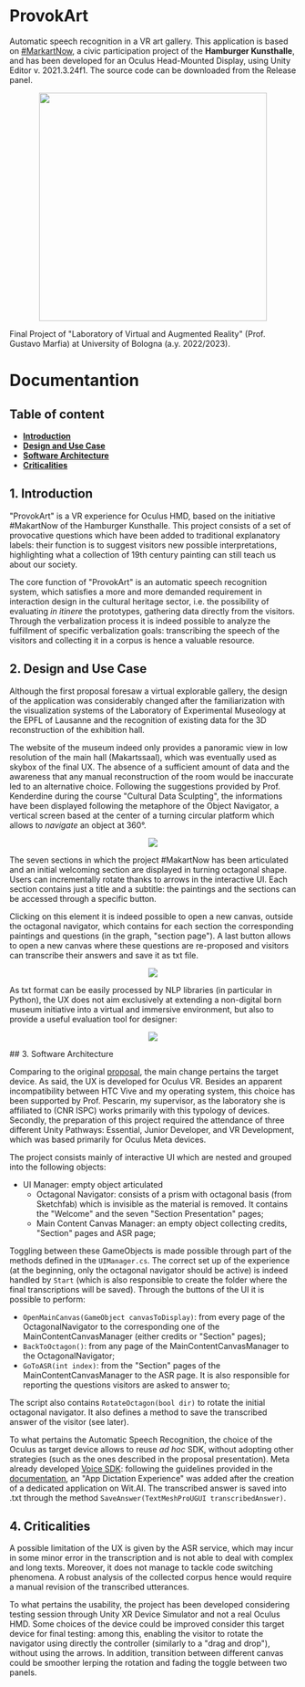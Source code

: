 # ProvokArt

Automatic speech recognition in a VR art gallery. This application is based on [#MarkartNow](https://www.hamburger-kunsthalle.de/makartnow), a civic participation project of the **Hamburger Kunsthalle**, and has been developed for an Oculus Head-Mounted Display, using Unity Editor v. 2021.3.24f1. The source code can be downloaded from the Release panel.

<p align="center">
<img src="https://github.com/ManueleVeggi/provokart_vr/blob/d52dbbf02e54dc24501e9912135cc8981c67b257/OpeningScreenshot.png" style="height:25rem">
</p>

Final Project of "Laboratory of Virtual and Augmented Reality" (Prof. Gustavo Marfia) at University of Bologna (a.y. 2022/2023). 

# Documentantion

## Table of content 
- [**Introduction**](#introduction)
- [**Design and Use Case**](#usecase)
- [**Software Architecture**](#softarchi)
- [**Criticalities**](#criticalities)

## 1. Introduction <a name="introduction"></a>

"ProvokArt" is a VR experience for Oculus HMD, based on the initiative #MakartNow of the Hamburger Kunsthalle. This project consists of a set of provocative questions which have been added to traditional explanatory labels: their function is to suggest visitors new possible interpretations, highlighting what a collection of 19th century painting can still teach us about our society.

The core function of "ProvokArt" is an automatic speech recognition system, which satisfies a more and more demanded requirement in interaction design in the cultural heritage sector, i.e. the possibility of evaluating <i>in itinere</i> the prototypes, gathering data directly from the visitors. Through the verbalization process it is indeed possible to analyze the fulfillment of specific verbalization goals: transcribing the speech of the visitors and collecting it in a corpus is hence a valuable resource.

## 2. Design and Use Case <a name="usecase"></a>

Although the first proposal foresaw a virtual explorable gallery, the design of the application was considerably changed after the familiarization with the visualization systems of the Laboratory of Experimental Museology at the EPFL of Lausanne and the recognition of existing data for the 3D reconstruction of the exhibition hall. 

The website of the museum indeed only provides a panoramic view in low resolution of the main hall (Makartssaal), which was eventually used as skybox of the final UX. The absence of a sufficient amount of data and the awareness that any manual reconstruction of the room would be inaccurate led to an alternative choice. Following the suggestions provided by Prof. Kenderdine during the course "Cultural Data Sculpting", the informations have been displayed following the metaphore of the Object Navigator, a vertical screen based at the center of a turning circular platform which allows to <i>navigate</i> an object at 360°. 

<p align="center">
<img src="AdditionalMaterial/ObjectNavigator.jpg">
</p>
The seven sections in which the project #MakartNow has been articulated and an initial welcoming section are displayed in turning octagonal shape. Users can incrementally rotate thanks to arrows in the interactive UI. Each section contains just a title and a subtitle: the paintings and the sections can be accessed through a specific button. 

Clicking on this element it is indeed possible to open a new canvas, outside the octagonal navigator, which contains for each section the corresponding paintings and questions (in the graph, "section page"). A last button allows to open a new canvas where these questions are re-proposed and visitors can transcribe their answers and save it as txt file.

<p align="center">
<img src="AdditionalMaterial/DesignElements.png">
</p>

As txt format can be easily processed by NLP libraries (in particular in Python), the UX does not aim exclusively at extending a non-digital born museum initiative into a virtual and immersive environment, but also to provide a useful evaluation tool for designer:

<p align="center">
<img src="AdditionalMaterial/Use case.png">
</p>
## 3. Software Architecture <a name="softarchi"></a>

Comparing to the original [proposal](https://github.com/ManueleVeggi/provokart_vr/blob/30c5752f6fc384ea2a7d12e9d7b768b83f432727/AdditionalMaterial/Veggi%20Proposta%20Progetto%20LabMarfia.pdf), the main change pertains the target device. As said, the UX is developed for Oculus VR. Besides an apparent incompatibility between HTC Vive and my operating system, this choice has been supported by Prof. Pescarin, my supervisor, as the laboratory she is affiliated to (CNR ISPC) works primarily with this typology of devices. Secondly, the preparation of this project required the attendance of three different Unity Pathways: Essential, Junior Developer, and VR Development, which was based primarily for Oculus Meta devices.

The project consists mainly of interactive UI which are nested and grouped into the following objects:
- UI Manager: empty object articulated 
    - Octagonal Navigator: consists of a prism with octagonal basis (from Sketchfab) which is invisible as the material is removed. It contains the "Welcome" and the seven "Section Presentation" pages;
    - Main Content Canvas Manager: an empty object collecting credits, "Section" pages and ASR page;

Toggling between these GameObjects is made possible through part of the methods defined in the ```UIManager.cs```. The correct set up of the experience (at the beginning, only the octagonal navigator should be active) is indeed handled by ```Start``` (which is also responsible to create the folder where the final transcriptions will be saved). Through the buttons of the UI it is possible to perform:
- ```OpenMainCanvas(GameObject canvasToDisplay)```: from every page of the OctagonalNavigator to the corresponding one of the MainContentCanvasManager (either credits or "Section" pages);
- ```BackToOctagon()```: from any page of the MainContentCanvasManager to the OctagonalNavigator;
- ```GoToASR(int index)```: from the "Section" pages of the MainContentCanvasManager to the ASR page. It is also responsible for reporting the questions visitors are asked to answer to;

The script also contains ```RotateOctagon(bool dir)``` to rotate the initial octagonal navigator. It also defines a method to save the transcribed answer of the visitor (see later).

To what pertains the Automatic Speech Recognition, the choice of the Oculus as target device allows to reuse <i>ad hoc</i> SDK, without adopting other strategies (such as the ones described in the proposal presentation). Meta already developed [Voice SDK](https://developer.oculus.com/documentation/unity/voice-sdk-overview/): following the guidelines provided in the [documentation](https://developer.oculus.com/documentation/unity/voice-sdk-transcription/), an "App Dictation Experience" was added after the creation of a dedicated application on Wit.AI. The transcribed answer is saved into .txt through the method ```SaveAnswer(TextMeshProUGUI transcribedAnswer)```.

## 4. Criticalities <a name="criticalities"></a>

A possible limitation of the UX is given by the ASR service, which may incur in some minor error in the transcription and is not able to deal with complex and long texts. Moreover, it does not manage to tackle code switching phenomena. A robust analysis of the collected corpus hence would require a manual revision of the transcribed utterances.

To what pertains the usability, the project has been developed considering testing session through Unity XR Device Simulator and not a real Oculus HMD. Some choices of the device could be improved consider this target device for final testing: among this, enabling the visitor to rotate the navigator using directly the controller (similarly to a "drag and drop"), without using the arrows. In addition, transition between different canvas could be smoother lerping the rotation and fading the toggle between two panels.
